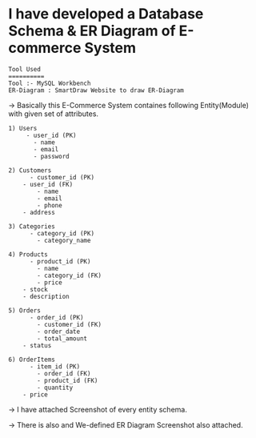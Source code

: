 # I have developed a Database Schema & ER Diagram of E-commerce System

	Tool Used
 	==========
   	Tool :- MySQL Workbench
   	ER-Diagram : SmartDraw Website to draw ER-Diagram

-> Basically this E-Commerce System containes following Entity(Module) with given set of attributes.


    1) Users
	     - user_id (PK)
		   - name
		   - email
		   - password
       
    2) Customers
	      - customer_id (PK)
        - user_id (FK)
		    - name
		    - email
		    - phone
        - address

    3) Categories
	      - category_id (PK)
	    	- category_name

    4) Products
	      - product_id (PK)
		    - name
		    - category_id (FK)
		    - price
        - stock
        - description

    5) Orders
	      - order_id (PK)
		    - customer_id (FK)
		    - order_date
		    - total_amount
        - status

    6) OrderItems
	      - item_id (PK)
		    - order_id (FK)
		    - product_id (FK)
		    - quantity
        - price


-> I have attached Screenshot of every entity schema.

-> There is also and We-defined ER Diagram Screenshot also attached.
